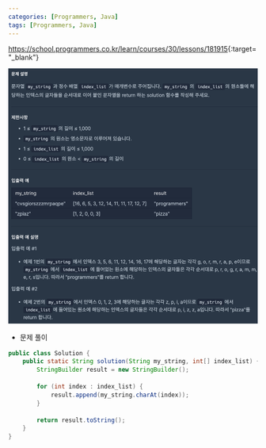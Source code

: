 ```yaml
---
categories: [Programmers, Java]
tags: [Programmers, Java] 
---
```


<https://school.programmers.co.kr/learn/courses/30/lessons/181915>{:target="_blank"}

![문제](/assets/img/programmers/java/%EA%B8%80%EC%9E%90_%EC%9D%B4%EC%96%B4_%EB%B6%99%EC%97%AC_%EB%AC%B8%EC%9E%90%EC%97%B4_%EB%A7%8C%EB%93%A4%EA%B8%B0.png)

- 문제 풀이

```java
public class Solution {
    public static String solution(String my_string, int[] index_list) {
        StringBuilder result = new StringBuilder();
        
        for (int index : index_list) {
            result.append(my_string.charAt(index));
        }
        
        return result.toString();
    }
}

```

